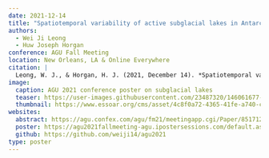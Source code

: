 ```yaml
---
date: 2021-12-14
title: "Spatiotemporal variability of active subglacial lakes in Antarctica from 2018-2021 using ICESat-2 laser altimetry"
authors:
  - Wei Ji Leong
  - Huw Joseph Horgan
conference: AGU Fall Meeting
location: New Orleans, LA & Online Everywhere
citation: |
  Leong, W. J., & Horgan, H. J. (2021, December 14). *Spatiotemporal variability of active subglacial lakes in Antarctica from 2018-2021 using ICESat-2 laser altimetry*. AGU 2021 Fall Meeting, virtual. https://doi.org/10.1002/essoar.10510996.1
image:
  caption: AGU 2021 conference poster on subglacial lakes
  teaser: https://user-images.githubusercontent.com/23487320/146061677-85363e51-6c57-4d05-b358-c725be88a9d0.gif
  thumbnail: https://www.essoar.org/cms/asset/4c8f0a72-4365-41fe-a740-c0fdc96f1507/agu2021_poster_animation.gif
websites:
  abstract: https://agu.confex.com/agu/fm21/meetingapp.cgi/Paper/851712
  poster: https://agu2021fallmeeting-agu.ipostersessions.com/default.aspx?s=6D-02-28-03-0E-85-27-FB-44-9E-D1-0D-16-3E-4D-B6
  github: https://github.com/weiji14/agu2021
type: poster
---
```

